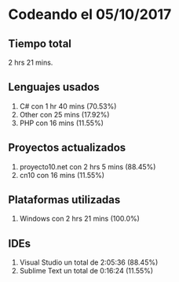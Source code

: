 # Codeando el 05/10/2017

## Tiempo total
2 hrs 21 mins.

## Lenguajes usados
1. C# con 1 hr 40 mins (70.53%)
1. Other con 25 mins (17.92%)
1. PHP con 16 mins (11.55%)

## Proyectos actualizados
1. proyecto10.net con 2 hrs 5 mins (88.45%)
1. cn10 con 16 mins (11.55%)

## Plataformas utilizadas
1. Windows con 2 hrs 21 mins (100.0%)

## IDEs
1. Visual Studio un total de 2:05:36 (88.45%)
1. Sublime Text un total de 0:16:24 (11.55%)
